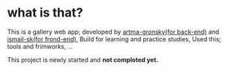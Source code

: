 # what is that?

This is a gallery web app;
developed by [artma-gronsky(for back-end)](https://github.com/artma-gronsky) and [ismail-sk(for frond-end)](https://github.com/ismail-sk),
Build for learning and practice studies,
Used this; tools and frimworks, ...

This project is newly started and **not comploted yet.**
